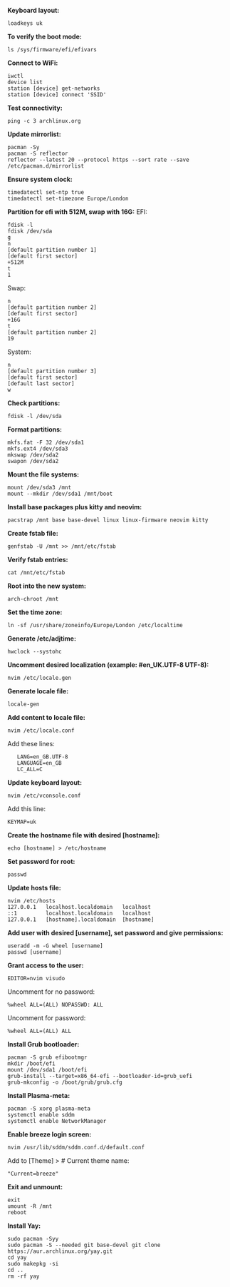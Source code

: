 **Keyboard layout:**
```
loadkeys uk
```

**To verify the boot mode:**
```
ls /sys/firmware/efi/efivars
```

**Connect to WiFi:**
```
iwctl
device list
station [device] get-networks
station [device] connect 'SSID'
```

**Test connectivity:**
```
ping -c 3 archlinux.org
```

**Update mirrorlist:**
```
pacman -Sy
pacman -S reflector
reflector --latest 20 --protocol https --sort rate --save /etc/pacman.d/mirrorlist
```

**Ensure system clock:**
```
timedatectl set-ntp true
timedatectl set-timezone Europe/London
```

**Partition for efi with 512M, swap with 16G:**
EFI:
```
fdisk -l
fdisk /dev/sda
g
n
[default partition number 1]
[default first sector]
+512M
t
1
```
Swap:
```
n
[default partition number 2]
[default first sector]
+16G
t
[default partition number 2]
19
```
System:
```
n
[default partition number 3]
[default first sector]
[default last sector]
w
```

**Check partitions:**
```
fdisk -l /dev/sda
```

**Format partitions:**
```
mkfs.fat -F 32 /dev/sda1
mkfs.ext4 /dev/sda3
mkswap /dev/sda2
swapon /dev/sda2
```

**Mount the file systems:**
```
mount /dev/sda3 /mnt
mount --mkdir /dev/sda1 /mnt/boot
```

**Install base packages plus kitty and neovim:**

```
pacstrap /mnt base base-devel linux linux-firmware neovim kitty
```

**Create fstab file:**
```
genfstab -U /mnt >> /mnt/etc/fstab
```

**Verify fstab entries:**
```
cat /mnt/etc/fstab
```

**Root into the new system:**
```
arch-chroot /mnt
```

**Set the time zone:**
```
ln -sf /usr/share/zoneinfo/Europe/London /etc/localtime
```

**Generate /etc/adjtime:**
```
hwclock --systohc
```

**Uncomment desired localization (example: #en_UK.UTF-8 UTF-8):**
```
nvim /etc/locale.gen
```

**Generate locale file:**
```
locale-gen
```

**Add content to locale file:**
```
nvim /etc/locale.conf
```
Add these lines:
```
   LANG=en_GB.UTF-8
   LANGUAGE=en_GB
   LC_ALL=C
```

**Update keyboard layout:**
```
nvim /etc/vconsole.conf
```
Add this line:
```
KEYMAP=uk
```

**Create the hostname file with desired [hostname]:**
```
echo [hostname] > /etc/hostname
```

**Set password for root:**
```
passwd
```

**Update hosts file:**
```
nvim /etc/hosts
127.0.0.1	localhost.localdomain	localhost
::1	        localhost.localdomain	localhost
127.0.0.1	[hostname].localdomain	[hostname]
```

**Add user with desired [username], set password and give permissions:**
```
useradd -m -G wheel [username]
passwd [username]
```

**Grant access to the user:**
```
EDITOR=nvim visudo
```
Uncomment for no password:
```
%wheel ALL=(ALL) NOPASSWD: ALL
```
Uncomment for password:
```
%wheel ALL=(ALL) ALL
```

**Install Grub bootloader:**
```
pacman -S grub efibootmgr
mkdir /boot/efi
mount /dev/sda1 /boot/efi
grub-install --target=x86_64-efi --bootloader-id=grub_uefi
grub-mkconfig -o /boot/grub/grub.cfg
```

**Install Plasma-meta:**
```
pacman -S xorg plasma-meta
systemctl enable sddm
systemctl enable NetworkManager
```

**Enable breeze login screen:**
```
nvim /usr/lib/sddm/sddm.conf.d/default.conf
```
Add to  [Theme] > # Current theme name:
```
"Current=breeze"
```

**Exit and unmount:**
```
exit
umount -R /mnt
reboot
```

**Install Yay:**
```
sudo pacman -Syy
sudo pacman -S --needed git base-devel git clone https://aur.archlinux.org/yay.git
cd yay
sudo makepkg -si
cd ..
rm -rf yay
```

